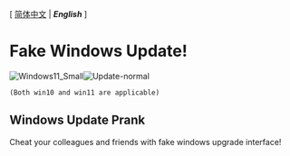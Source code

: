 \[ [简体中文][zh-CN] | ***English*** \]

# Fake Windows Update!
![Windows11_Small](https://user-images.githubusercontent.com/74858895/180633141-eff2bf2f-06da-4315-a1a3-5ac27a8a6952.png)![Update-normal](https://user-images.githubusercontent.com/74858895/180633107-d37b53ce-da24-47d2-b79d-d9055cd70695.png)

`(Both win10 and win11 are applicable)`
## Windows Update Prank
Cheat your colleagues and friends with fake windows upgrade interface!

[zh-CN]:https://github.com/RYCBStudio/Fake-Windows-Update_Win10_Win11/blob/main/README-zh_CN.md
